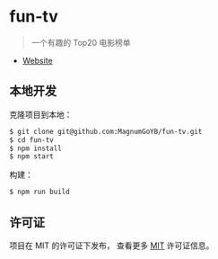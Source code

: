 # fun-tv

> 一个有趣的 Top20 电影榜单

- [Website](https://magnumgoyb.github.io/fun-tv/)

## 本地开发

克隆项目到本地：

```bash
$ git clone git@github.com:MagnumGoYB/fun-tv.git
$ cd fun-tv
$ npm install
$ npm start
```

构建：

```bash
$ npm run build
```

## 许可证

项目在 MIT 的许可证下发布， 查看更多 [MIT](https://en.wikipedia.org/wiki/MIT_license) 许可证信息。
